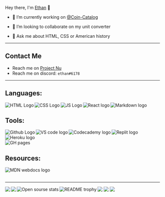 Hey there, I'm [Ethan](https://not-a-ethan.github.io/My-work/) 👋

- 🔭 I’m currently working on [@Coin-Catalog](https://github.com/Coin-Catalog)
<!-- - 🌱 I’m currently learning Phaser.js  -->
- 👯 I’m looking to collaborate on my unit converter
<!-- - 🤔 I’m looking for help with nothing as of now -->
- 💬 Ask me about HTML, CSS or American history
<!-- - 🥅 2022 goals: Finish the CS and Phaser.js paths on Codecademy. -->
___

## Contact Me
- Reach me on [Project Nu](https://projectnu.org/u/ethan/summary)
- Reach me on discord: `ethan#6178`
___

## Languages:

<img align="left" alt="HTML Logo" src="https://img.shields.io/badge/HTML5-E34F26?style=for-the-badge&logo=html5&logoColor=white" />

<img align="left" alt="CSS Logo" src="https://img.shields.io/badge/CSS3-1572B6?style=for-the-badge&logo=css3&logoColor=white" />

<img align="left" alt="JS Logo" src="https://img.shields.io/badge/JavaScript-323330?style=for-the-badge&logo=javascript&logoColor=F7DF1E" /> 

<img align="left" alt="React logo" src="https://img.shields.io/badge/React-20232A?style=for-the-badge&logo=react&logoColor=61DAFB" />

<img align = "left" alt="Markdown logo" src="https://img.shields.io/badge/Markdown-000000?style=for-the-badge&logo=markdown&logoColor=white" />

<br />

## Tools:

<img align="left" alt="Github Logo" src="https://img.shields.io/badge/GitHub-100000?style=for-the-badge&logo=github&logoColor=white" />

<img align="left" alt="VS code logo" src="https://img.shields.io/badge/Visual_Studio_Code-0078D4?style=for-the-badge&logo=visual%20studio%20code&logoColor=white" />

<img align="left" alt="Codecademy logo" src="https://img.shields.io/badge/Codecademy-FFF0E5?style=for-the-badge&logo=codecademy&logoColor=303347" />

<img align="left" alt="Replit logo" src="https://img.shields.io/badge/replit-667881?style=for-the-badge&logo=replit&logoColor=white" />

<img align="left" alt="Heroku logo" src="https://img.shields.io/badge/Heroku-430098?style=for-the-badge&logo=heroku&logoColor=white" />

<br />
<br />

<img align="left" alt="GH pages" src="https://img.shields.io/badge/GitHub%20Pages-222222?style=for-the-badge&logo=GitHub%20Pages&logoColor=white" />
     
<br />

## Resources:

<img align="left" alt="MDN webdocs logo" src="https://img.shields.io/badge/MDN_Web_Docs-black?style=for-the-badge&logo=mdnwebdocs&logoColor=white" />

<br />
<br />

___

<img align="left" src="https://github-readme-stats.vercel.app/api/wakatime?username=not_a_ethan&hide=Go,C,ActionScript 3, Java, Dart, Bash, XML, Zig, Vala, Typescript, Standard ML, Other" />

<img align="left" src="https://github-readme-stats.vercel.app/api/top-langs/?username=not-a-ethan&theme=dark&hide=shell,ruby" />

<img src="https://github-readme-stats.vercel.app/api?username=not-a-ethan&count_private=true&show_icons=true&theme=dark" />

<img align="left" alt="Open sourse stats" src="https://github.com/not-a-ethan/open-sourse-stats/blob/master/generated/overview.svg" />

<img src="https://github-readme-streak-stats.herokuapp.com/?user=not-a-ethan&theme=dark&date-format=n%2Fj%5B%2FY%5D&type=png" />

<img src="https://komarev.com/ghpvc/?username=your-not-a-ethan" />

<img align="left" alt="README trophy" src="https://github-profile-trophy.vercel.app/?username=not-a-ethan" />
